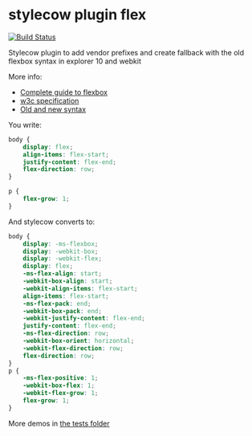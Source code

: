 stylecow plugin flex
====================

[![Build Status](https://travis-ci.org/stylecow/stylecow-plugin-flex.svg)](https://travis-ci.org/stylecow/stylecow-plugin-flex)

Stylecow plugin to add vendor prefixes and create fallback with the old flexbox syntax in explorer 10 and webkit

More info:

* [Complete guide to flexbox](http://css-tricks.com/snippets/css/a-guide-to-flexbox/)
* [w3c specification](http://www.w3.org/TR/css3-flexbox/)
* [Old and new syntax](http://css-tricks.com/old-flexbox-and-new-flexbox/)

You write:

```css
body {
	display: flex;
	align-items: flex-start;
	justify-content: flex-end;
	flex-direction: row;
}

p {
	flex-grow: 1;
}
```

And stylecow converts to:

```css
body {
	display: -ms-flexbox;
	display: -webkit-box;
	display: -webkit-flex;
	display: flex;
	-ms-flex-align: start;
	-webkit-box-align: start;
	-webkit-align-items: flex-start;
	align-items: flex-start;
	-ms-flex-pack: end;
	-webkit-box-pack: end;
	-webkit-justify-content: flex-end;
	justify-content: flex-end;
	-ms-flex-direction: row;
	-webkit-box-orient: horizontal;
	-webkit-flex-direction: row;
	flex-direction: row;
}
p {
	-ms-flex-positive: 1;
	-webkit-box-flex: 1;
	-webkit-flex-grow: 1;
	flex-grow: 1;
}
```

More demos in [the tests folder](https://github.com/stylecow/stylecow-plugin-flex/tree/master/tests/cases)

